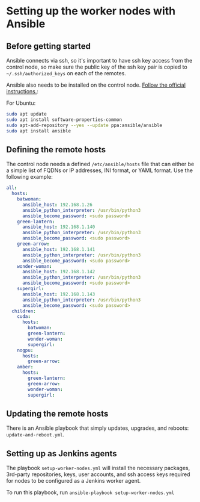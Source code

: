 # Setting up the worker nodes with Ansible

## Before getting started

Ansible connects via ssh, so it's important to have ssh key access from the
control node, so make sure the public key of the ssh key pair is copied to
`~/.ssh/authorized_keys` on each of the remotes.

Ansible also needs to be installed on the control node.
[Follow the official instructions.](https://docs.ansible.com/ansible/latest/installation_guide/intro_installation.html#installation-guide):

For Ubuntu:
```bash
sudo apt update
sudo apt install software-properties-common
sudo apt-add-repository --yes --update ppa:ansible/ansible
sudo apt install ansible
```

## Defining the remote hosts

The control node needs a defined `/etc/ansible/hosts` file that can either be a
simple list of FQDNs or IP addresses, INI format, or YAML format. Use the
following example:

```yaml
all:
  hosts:
    batwoman:
      ansible_host: 192.168.1.26
      ansible_python_interpreter: /usr/bin/python3
      ansible_become_password: <sudo password>
    green-lantern:
      ansible_host: 192.168.1.140
      ansible_python_interpreter: /usr/bin/python3
      ansible_become_password: <sudo password>
    green-arrow:
      ansible_host: 192.168.1.141
      ansible_python_interpreter: /usr/bin/python3
      ansible_become_password: <sudo password>
    wonder-woman:
      ansible_host: 192.168.1.142
      ansible_python_interpreter: /usr/bin/python3
      ansible_become_password: <sudo password>
    supergirl:
      ansible_host: 192.168.1.143
      ansible_python_interpreter: /usr/bin/python3
      ansible_become_password: <sudo password>
  children:
    cuda:
      hosts:
        batwoman:
        green-lantern:
        wonder-woman:
        supergirl:
    nogpu:
      hosts:
        green-arrow:
    amber:
      hosts:
        green-lantern:
        green-arrow:
        wonder-woman:
        supergirl:
```

## Updating the remote hosts

There is an Ansible playbook that simply updates, upgrades, and reboots:
`update-and-reboot.yml`.

## Setting up as Jenkins agents

The playbook `setup-worker-nodes.yml` will install the necessary packages,
3rd-party repositories, keys, user accounts, and ssh access keys required
for nodes to be configured as a Jenkins worker agent.

To run this playbook, run `ansible-playbook setup-worker-nodes.yml`
